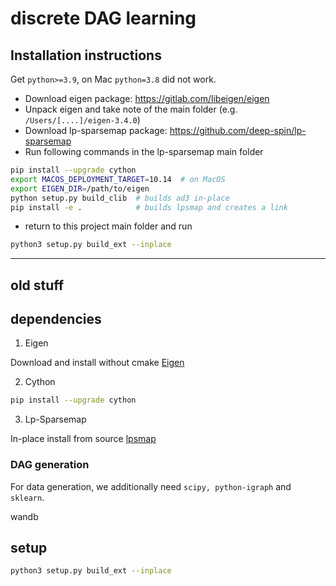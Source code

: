 # discrete DAG learning

## Installation instructions

Get `python>=3.9`, on Mac `python=3.8` did not work.

- Download eigen package: https://gitlab.com/libeigen/eigen
- Unpack eigen and take note of the main folder (e.g. `/Users/[....]/eigen-3.4.0`)
- Download lp-sparsemap package: https://github.com/deep-spin/lp-sparsemap
- Run following commands in the lp-sparsemap main folder
```bash
pip install --upgrade cython
export MACOS_DEPLOYMENT_TARGET=10.14  # on MacOS
export EIGEN_DIR=/path/to/eigen
python setup.py build_clib  # builds ad3 in-place
pip install -e .            # builds lpsmap and creates a link
```
- return to this project main folder and run
```bash
python3 setup.py build_ext --inplace
```

---
old stuff
---

## dependencies
1. Eigen

Download and install without cmake [Eigen](https://gitlab.com/libeigen/eigen/)

2. Cython
```bash 
pip install --upgrade cython
```

3. Lp-Sparsemap

In-place install from source [lpsmap](https://github.com/deep-spin/lp-sparsemap)

### DAG generation
For data generation, we additionally need `scipy, python-igraph` and `sklearn`. 

wandb


## setup

```bash
python3 setup.py build_ext --inplace
```


